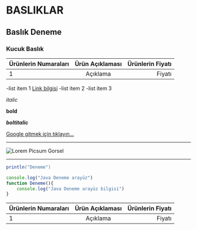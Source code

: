 # BASLIKLAR
## Baslık Deneme

### Kucuk Baslık 

| Ürünlerin Numaraları| Ürün Açıklaması| Ürünlerin Fiyatı|
| :--- | :---: | ---: |
| 1 | Açıklama | Fiyatı |

-list item 1 [Link bilgisi](https://kodluyoruz.org)
-list item 2
-list item 3


*italic*


**bold**


***boltitalic***

[Google gitmek için tıklayın...](https://www.google.com)


------------------------------------------------------------------------------


![Lorem Picsum Gorsel](https://picsum.photos/250/250)
***
````java
println("Deneme")
````

````javascript
console.log("Java Deneme arayüz")
function Deneme(){
    console.log("Java Deneme arayüz bilgisi")
}
````

| Ürünlerin Numaraları| Ürün Açıklaması| Ürünlerin Fiyatı|
| :--- | :---: | ---: |
| 1 | Açıklama | Fiyatı |